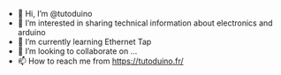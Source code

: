 - 👋 Hi, I’m @tutoduino
- 👀 I’m interested in sharing technical information about electronics and arduino
- 🌱 I’m currently learning Ethernet Tap
- 💞️ I’m looking to collaborate on ...
- 📫 How to reach me from https://tutoduino.fr/

<!---
tutoduino/tutoduino is a ✨ special ✨ repository because its `README.md` (this file) appears on your GitHub profile.
You can click the Preview link to take a look at your changes.
--->
